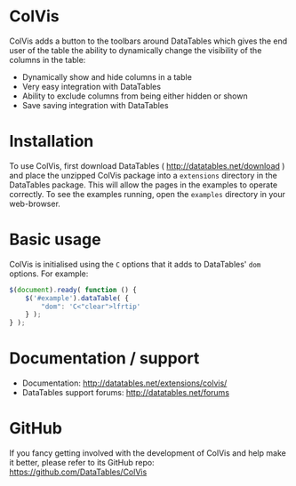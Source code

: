 # ColVis

ColVis adds a button to the toolbars around DataTables which gives the end user of the table the ability to dynamically change the visibility of the columns in the table:

* Dynamically show and hide columns in a table
* Very easy integration with DataTables
* Ability to exclude columns from being either hidden or shown
* Save saving integration with DataTables


# Installation

To use ColVis, first download DataTables ( http://datatables.net/download ) and place the unzipped ColVis package into a `extensions` directory in the DataTables package. This will allow the pages in the examples to operate correctly. To see the examples running, open the `examples` directory in your web-browser.


# Basic usage

ColVis is initialised using the `C` options that it adds to DataTables' `dom` options. For example:

```js
$(document).ready( function () {
    $('#example').dataTable( {
        "dom": 'C<"clear">lfrtip'
    } );
} );
```


# Documentation / support

* Documentation: http://datatables.net/extensions/colvis/
* DataTables support forums: http://datatables.net/forums


# GitHub

If you fancy getting involved with the development of ColVis and help make it better, please refer to its GitHub repo: https://github.com/DataTables/ColVis

